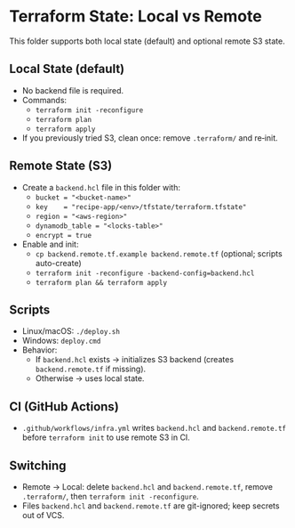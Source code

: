 # Terraform State: Local vs Remote

This folder supports both local state (default) and optional remote S3 state.

## Local State (default)
- No backend file is required.
- Commands:
  - `terraform init -reconfigure`
  - `terraform plan`
  - `terraform apply`
- If you previously tried S3, clean once: remove `.terraform/` and re‑init.

## Remote State (S3)
- Create a `backend.hcl` file in this folder with:
  - `bucket = "<bucket-name>"`
  - `key    = "recipe-app/<env>/tfstate/terraform.tfstate"`
  - `region = "<aws-region>"`
  - `dynamodb_table = "<locks-table>"`
  - `encrypt = true`
- Enable and init:
  - `cp backend.remote.tf.example backend.remote.tf` (optional; scripts auto-create)
  - `terraform init -reconfigure -backend-config=backend.hcl`
  - `terraform plan && terraform apply`

## Scripts
- Linux/macOS: `./deploy.sh`
- Windows: `deploy.cmd`
- Behavior:
  - If `backend.hcl` exists → initializes S3 backend (creates `backend.remote.tf` if missing).
  - Otherwise → uses local state.

## CI (GitHub Actions)
- `.github/workflows/infra.yml` writes `backend.hcl` and `backend.remote.tf` before `terraform init` to use remote S3 in CI.

## Switching
- Remote → Local: delete `backend.hcl` and `backend.remote.tf`, remove `.terraform/`, then `terraform init -reconfigure`.
- Files `backend.hcl` and `backend.remote.tf` are git-ignored; keep secrets out of VCS.

